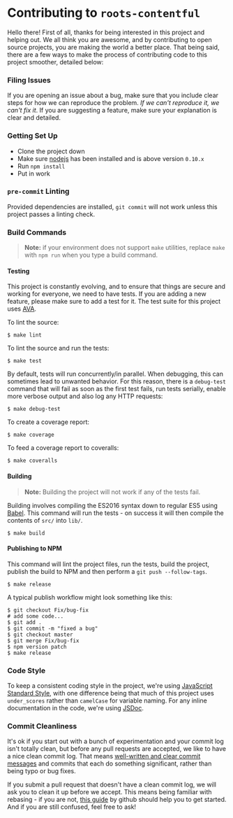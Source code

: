
# Contributing to `roots-contentful`

Hello there! First of all, thanks for being interested in this project and helping out. We all think you are awesome, and by contributing to open source projects, you are making the world a better place. That being said, there are a few ways to make the process of contributing code to this project smoother, detailed below:

### Filing Issues

If you are opening an issue about a bug, make sure that you include clear steps for how we can reproduce the problem. _If we can't reproduce it, we can't fix it_. If you are suggesting a feature, make sure your explanation is clear and detailed.

### Getting Set Up

- Clone the project down
- Make sure [nodejs](http://nodejs.org) has been installed and is above version `0.10.x`
- Run `npm install`
- Put in work

### `pre-commit` Linting

Provided dependencies are installed, `git commit` will
not work unless this project passes a linting check.

### Build Commands

> **Note:** if your environment does not support `make` utilities,
> replace `make` with `npm run` when you type a build command.

#### Testing

This project is constantly evolving, and to ensure that things are secure and working for everyone, we need to have tests. If you are adding a new feature, please make sure to add a test for it. The test suite for this project uses [AVA](https://github.com/sindresorhus/ava).

To lint the source:

```shell
$ make lint
```

To lint the source and run the tests:

```shell
$ make test
```

By default, tests will run concurrently/in parallel. When debugging, this can sometimes lead to unwanted behavior. For this reason, there is a `debug-test` command that will fail as soon as the first test fails, run tests serially, enable more verbose output and also log any HTTP requests:

```shell
$ make debug-test
```

To create a coverage report:

```shell
$ make coverage
```

To feed a coverage report to coveralls:

```shell
$ make coveralls
```

#### Building

> **Note:** Building the project will not work if any of the tests fail.

Building involves compiling the ES2016 syntax down to
regular ES5 using [Babel](http://babeljs.io). This command will run the tests - on success it will then compile the contents of `src/` into `lib/`.

```shell
$ make build
```

#### Publishing to NPM

This command will lint the project files, run the tests, build the project, publish the build to NPM and then perform a `git push --follow-tags`.

```shell
$ make release
```

A typical publish workflow might look something like this:

```shell
$ git checkout Fix/bug-fix
# add some code...
$ git add .
$ git commit -m "fixed a bug"
$ git checkout master
$ git merge Fix/bug-fix
$ npm version patch
$ make release
```

### Code Style

To keep a consistent coding style in the project, we're using [JavaScript Standard Style](https://github.com/feross/standard), with one difference being that much of this project uses `under_scores` rather than `camelCase` for variable naming. For any inline documentation in the code, we're using [JSDoc](http://usejsdoc.org/).

### Commit Cleanliness

It's ok if you start out with a bunch of experimentation and your commit log isn't totally clean, but before any pull requests are accepted, we like to have a nice clean commit log. That means [well-written and clear commit messages](http://tbaggery.com/2008/04/19/a-note-about-git-commit-messages.html) and commits that each do something significant, rather than being typo or bug fixes.

If you submit a pull request that doesn't have a clean commit log, we will ask you to clean it up before we accept. This means being familiar with rebasing - if you are not, [this guide](https://help.github.com/articles/interactive-rebase) by github should help you to get started. And if you are still confused, feel free to ask!

